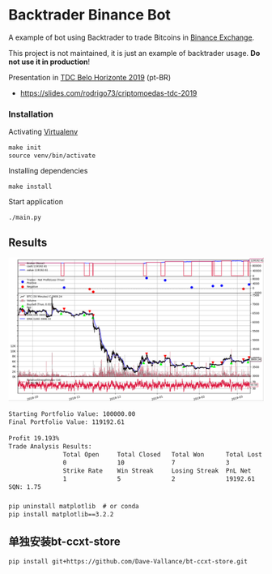 # Backtrader Binance Bot
A example of bot using Backtrader to trade Bitcoins in [Binance Exchange](https://www.binance.com/?ref=35723227).

This project is not maintained, it is just an example of backtrader usage. **Do not use it in production**!

Presentation in [TDC Belo Horizonte 2019](http://www.thedevelopersconference.com.br/tdc/2019/belohorizonte/trilha-python) (pt-BR)
- https://slides.com/rodrigo73/criptomoedas-tdc-2019

### Installation

Activating [Virtualenv](https://virtualenv.pypa.io/en/latest/)
```
make init
source venv/bin/activate
```

Installing dependencies
```
make install
```

Start application
```
./main.py
```

## Results

![alt text](screenshot.png "Backtrader Simulation")


```
Starting Portfolio Value: 100000.00
Final Portfolio Value: 119192.61

Profit 19.193%
Trade Analysis Results:
               Total Open     Total Closed   Total Won      Total Lost     
               0              10             7              3              
               Strike Rate    Win Streak     Losing Streak  PnL Net        
               1              5              2              19192.61       
SQN: 1.75
```

### 
```shell
pip uninstall matplotlib  # or conda
pip install matplotlib==3.2.2
```

## 单独安装bt-ccxt-store
```shell
pip install git+https://github.com/Dave-Vallance/bt-ccxt-store.git
```
